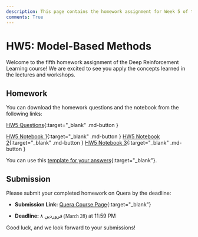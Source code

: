 ```yaml
---
description: This page contains the homework assignment for Week 5 of the Deep Reinforcement Learning course, focusing on Model-Based Methods.
comments: True
---
```


# HW5: Model-Based Methods

Welcome to the fifth homework assignment of the Deep Reinforcement Learning course! We are excited to see you apply the concepts learned in the lectures and workshops.

## Homework

You can download the homework questions and the notebook from the following links:

[HW5 Questions](https://raw.githubusercontent.com/DeepRLCourse/Homework-5-Questions/refs/heads/main/HW5_Questions.pdf){:target="_blank" .md-button }

[HW5 Notebook 1](https://raw.githubusercontent.com/DeepRLCourse/Homework-5-Questions/refs/heads/main/RL_HW5_MCTS.ipynb){:target="_blank" .md-button }
[HW5 Notebook 2](https://raw.githubusercontent.com/DeepRLCourse/Homework-5-Questions/refs/heads/main/RL_HW5_Dyna.ipynb){:target="_blank" .md-button }
[HW5 Notebook 3](https://raw.githubusercontent.com/DeepRLCourse/Homework-5-Questions/refs/heads/main/RL_HW5_MPC.ipynb){:target="_blank" .md-button }

You can use this [template for your answers](https://github.com/DeepRLCourse/Homework-5-Template){:target="_blank"}.

## Submission

Please submit your completed homework on Quera by the deadline:

- **Submission Link:** [Quera Course Page](https://quera.org/course/add_to_course/course/20598/){:target="_blank"}

- **Deadline:** <span style="direction: rtl;font-family: Vazirmatn;">۸ فروردین (March 28)</span> at 11:59 PM

Good luck, and we look forward to your submissions!

